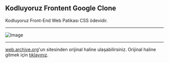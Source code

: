 ## Kodluyoruz Frontent Google Clone

Kodluyoruz Front-End Web Patikası CSS ödevidir.

---

![Image](assets/google-clone-screenshot.png)

---

[web.archive.org](https://web.archive.org)'un sitesinden orijinal haline ulaşabilirsiniz.
Orijinal haline gitmek için [tıklayınız](https://web.archive.org/web/20191130234759if_/https://www.google.com/).

